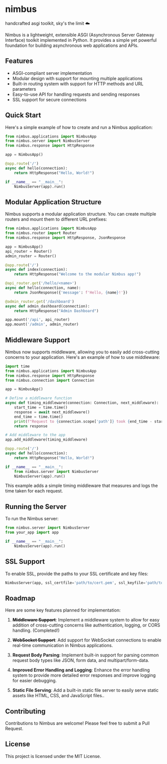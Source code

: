 # nimbus
handcrafted asgi toolkit, sky's the limit ☁️

Nimbus is a lightweight, extensible ASGI (Asynchronous Server Gateway Interface) toolkit implemented in Python. It provides a simple yet powerful foundation for building asynchronous web applications and APIs.


## Features

- ASGI-compliant server implementation
- Modular design with support for mounting multiple applications
- Built-in routing system with support for HTTP methods and URL parameters
- Easy-to-use API for handling requests and sending responses
- SSL support for secure connections

## Quick Start

Here's a simple example of how to create and run a Nimbus application:

```python
from nimbus.applications import NimbusApp
from nimbus.server import NimbusServer
from nimbus.response import HttpResponse

app = NimbusApp()

@app.route('/')
async def hello(connection):
    return HttpResponse("Hello, World!")

if __name__ == "__main__":
    NimbusServer(app).run()
```

## Modular Application Structure

Nimbus supports a modular application structure. You can create multiple routers and mount them to different URL prefixes:

```python
from nimbus.applications import NimbusApp
from nimbus.router import Router
from nimbus.response import HttpResponse, JsonResponse

app = NimbusApp()
api_router = Router()
admin_router = Router()

@app.route('/')
async def index(connection):
    return HttpResponse("Welcome to the modular Nimbus app!")

@api_router.get('/hello/<name>')
async def hello(connection, name):
    return JsonResponse({'message': f'Hello, {name}!'})

@admin_router.get('/dashboard')
async def admin_dashboard(connection):
    return HttpResponse("Admin Dashboard")

app.mount('/api', api_router)
app.mount('/admin', admin_router)
```

## Middleware Support
Nimbus now supports middleware, allowing you to easily add cross-cutting concerns to your application. Here's an example of how to use middleware:
```python
import time
from nimbus.applications import NimbusApp
from nimbus.response import HttpResponse
from nimbus.connection import Connection

app = NimbusApp()

# Define a middleware function
async def timing_middleware(connection: Connection, next_middleware):
    start_time = time.time()
    response = await next_middleware()
    end_time = time.time()
    print(f"Request to {connection.scope['path']} took {end_time - start_time:.4f} seconds")
    return response

# Add middleware to the app
app.add_middleware(timing_middleware)

@app.route('/')
async def hello(connection):
    return HttpResponse("Hello, World!")

if __name__ == "__main__":
    from nimbus.server import NimbusServer
    NimbusServer(app).run()
```
This example adds a simple timing middleware that measures and logs the time taken for each request.

## Running the Server

To run the Nimbus server:

```python
from nimbus.server import NimbusServer
from your_app import app

if __name__ == "__main__":
    NimbusServer(app).run()
```

## SSL Support

To enable SSL, provide the paths to your SSL certificate and key files:

```python
NimbusServer(app, ssl_certfile='path/to/cert.pem', ssl_keyfile='path/to/key.pem').run()
```

## Roadmap
Here are some key features planned for implementation:

1. ~~**Middleware Support**~~: Implement a middleware system to allow for easy addition of cross-cutting concerns like authentication, logging, or CORS handling. (Completed!)

2. ~~**WebSocket Support**~~: Add support for WebSocket connections to enable real-time communication in Nimbus applications.

3. **Request Body Parsing**: Implement built-in support for parsing common request body types like JSON, form data, and multipart/form-data.

4. **Improved Error Handling and Logging**: Enhance the error handling system to provide more detailed error responses and improve logging for easier debugging.

5. **Static File Serving**: Add a built-in static file server to easily serve static assets like HTML, CSS, and JavaScript files..

## Contributing

Contributions to Nimbus are welcome! Please feel free to submit a Pull Request.

## License

This project is licensed under the MIT License.
